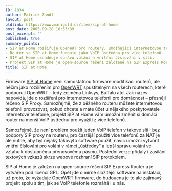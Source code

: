 ```yaml
---
ID: 1834
author: Patrick Zandl
layout: post
oldlink: https://www.marigold.cz/item/sip-at-home
post_date: 2005-09-28 16:53:39
post_excerpt: ''
published: true
summary_points:
- SIP at Home rozšiřuje OpenWRT pro routery, umožňující internetovou telefonii.
- Router se SIP at Home funguje jako VoIP ústředna pro více telefonů.
- SIP at Home usnadňuje správu volání a vnitřní číslování v síti.
- Projekt SIP at Home je open-source řešení založené na SIP Express Router.
title: SIP at Home
---
```


<p>Firmware <a href="http://sipath.sourceforge.net/">SIP at Home</a> není samostatnou firmware modifikací routerů, ale něčím jako rozšířením pro <a href="http://openwrt.org/">OpenWRT</a> spustitelným na všech routerech, které podporují OpenWRT - tedy zejména Linksys, Buffalo atd. Jak název napovídá, jde o rozšíření pro internetovou telefonii pro domácnost – přesněji řečeno SIP Proxy. Samozřejmě, že z běžného routeru můžete internetovou telefonii provozovat, pokud chcete a máte účet u nějakého poskytovatele internetové telefonie, projekt SIP at Home vám umožní změnit si domácí router na menší VoIP ústřednu pro využití z více telefonů. </p>

<p>Samozřejmě, že není problém použít jeden VoIP telefon v takové síti i bez podpory SIP proxy na routeru, pro častější použití více telefonů za NAT je ale nutné, aby byl nějaký takovýto software použit, navíc umožní vytvořit vnitřní číslování pro volání v rámci „ústředny“ a lepší správu volání ve vztahu k dostupnému přenosovému pásmu. Poslední verze přidaly i zasílání textových vzkazů skrze webové rozhraní SIP protokolem. </p>

<p>SIP at Home je založen na open-source řešení SIP Express Router a je vytvářen pod licencí GPL. Opět jde o mírně složitější software na instalaci, už proto, že vyžaduje OpenWRT firmware, do budoucna je to ale zajímavý projekt spolu s tím, jak se VoIP telefonie rozmáhá i u nás.
</p>